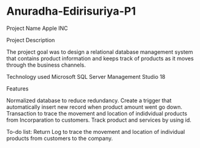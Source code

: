 # Anuradha-Edirisuriya-P1

Project Name
Apple INC

Project Description

The project goal was to design a relational database management system that contains product information and keeps track of products as it moves through the business channels.

Technology used
Microsoft SQL Server Management Studio 18

Features

Normalized database to reduce redundancy.
Create a trigger that automatically insert new record when product amount went go down.
Transaction to trace the movement and location of indidvidual products from Incorparation to customers.
Track product and services by using id.

To-do list:
Return Log to trace the movement and location of individual products from customers to the company.


